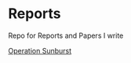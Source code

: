 # Reports
Repo for Reports and Papers I write

[Operation Sunburst](https://github.com/Argonyte/Reports/blob/main/Operation%20Sunburst.pdf)

